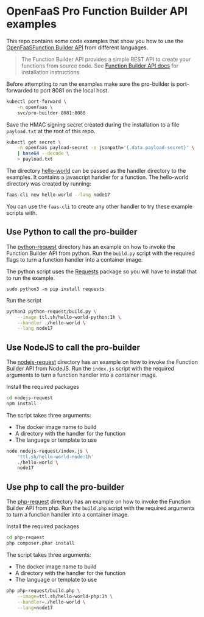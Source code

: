 # OpenFaaS Pro Function Builder API examples
This repo contains some code examples that show you how to use the [OpenFaaSFunction Builder API](https://docs.openfaas.com/openfaas-pro/builder/) from different languages.

> The Function Builder API provides a simple REST API to create your functions from source code.
> See [Function Builder API docs](https://docs.openfaas.com/openfaas-pro/builder/) for installation instructions

Before attempting to run the examples make sure the pro-builder is port-forwarded to port 8081 on the local host.

```bash
kubectl port-forward \
    -n openfaas \
    svc/pro-builder 8081:8080
```

Save the HMAC signing secret created during the installation to a file `payload.txt` at the root of this repo.
```bash
kubectl get secret \
    -n openfaas payload-secret -o jsonpath='{.data.payload-secret}' \
    | base64 --decode \
    > payload.txt
```

The directory [hello-world](./hello-world/) can be passed as the handler directory to the examples. It contains a javascript handler for a function. The hello-world directory was created by running:

```bash
faas-cli new hello-world --lang node17
```

You can use the `faas-cli` to create any other handler to try these example scripts with.

## Use Python to call the pro-builder

The [python-request](./python-request/) directory has an example on how to invoke the Function Builder API from python. Run the `build.py` script with the required flags to turn a function handler into a container image.

The python script uses the [Requests](https://requests.readthedocs.io/en/latest/) package so you will have to install that to run the example.

```
sudo python3 -m pip install requests
```

Run the script
```bash
python3 python-request/build.py \
    --image ttl.sh/hello-world-python:1h \
    --handler ./hello-world \
    --lang node17
```

## Use NodeJS to call the pro-builder
The [nodejs-request](./nodejs-request/) directory has an example on how to invoke the Function Builder API from NodeJS. Run the `index.js` script with the required arguments to turn a function handler into a container image.

Install the required packages
```bash
cd nodejs-request
npm install
```

The script takes three arguments:
- The docker image name to build
- A directory with the handler for the function
- The language or template to use

```bash
node nodejs-request/index.js \
    'ttl.sh/hello-world-node:1h'
    ./hello-world \
    node17
```

## Use php to call the pro-builder
The [php-request](./php-request/) directory has an example on how to invoke the Function Builder API from php. Run the `build.php` script with the required arguments to turn a function handler into a container image.

Install the required packages
```bash
cd php-request
php composer.phar install
```

The script takes three arguments:
- The docker image name to build
- A directory with the handler for the function
- The language or template to use

```bash
php php-request/build.php \
    --image=ttl.sh/hello-world-php:1h \
    --handler=./hello-world \
    --lang=node17
```
